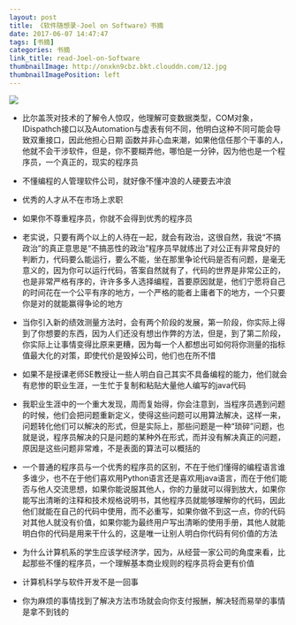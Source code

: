 ```yaml
---
layout: post
title: 《软件随想录-Joel on Software》书摘
date: 2017-06-07 14:47:47
tags: [书摘]
categories: 书摘
link_title: read-Joel-on-Software
thumbnailImage: http://onxkn9cbz.bkt.clouddn.com/12.jpg
thumbnailImagePosition: left
---
```

<!-- toc -->
<!-- more -->
![](http://onxkn9cbz.bkt.clouddn.com/12.jpg)

- 比尔盖茨对技术的了解令人惊叹，他理解可变数据类型，COM对象，IDispathch接口以及Automation与虚表有何不同，他明白这种不同可能会导致双重接口，因此他担心日期 函数并非心血来潮，如果他信任那个干事的人，他就不会干涉软件，但是，你不要糊弄他，哪怕是一分钟，因为他也是一个程序员，一个真正的，现实的程序员

- 不懂编程的人管理软件公司，就好像不懂冲浪的人硬要去冲浪


- 优秀的人才从不在市场上求职

- 如果你不尊重程序员，你就不会得到优秀的程序员

- 老实说，只要有两个以上的人待在一起，就会有政治，这很自然，我说“不搞政治”的真正意思是“不搞恶性的政治”程序员早就练出了对公正有非常良好的判断力，代码要么能运行，要么不能，坐在那里争论代码是否有问题，是毫无意义的，因为你可以运行代码，答案自然就有了，代码的世界是非常公正的，也是非常严格有序的，许许多多人选择编程，首要原因就是，他们宁愿将自己的时间花在一个公平有序的地方，一个严格的能者上庸者下的地方，一个只要你是对的就能赢得争论的地方

- 当你引入新的绩效测量方法时，会有两个阶段的发展，第一阶段，你实际上得到了你想要的东西，因为人们还没有想出作弊的方法，但是，到了第二阶段，你实际上让事情变得比原来更糟，因为每一个人都想出可如何将你测量的指标值最大化的对策，即使代价是毁掉公司，他们也在所不惜

- 如果不是授课老师SE教授让一些人明白自己其实不具备编程的能力，他们就会有悲惨的职业生涯，一生忙于复制和粘贴大量他人编写的java代码

- 我职业生涯中的一个重大发现，周而复始得，你会注意到，当程序员遇到问题的时候，他们会把问题重新定义，使得这些问题可以用算法解决，这样一来，问题转化他们可以解决的形式，但是实际上，那些问题是一种“琐碎”问题，也就是说，程序员解决的只是问题的某种外在形式，而并没有解决真正的问题，原因是这些问题非常难，不是表面的算法可以概括的

- 一个普通的程序员与一个优秀的程序员的区别，不在于他们懂得的编程语言谁多谁少，也不在于他们喜欢用Python语言还是喜欢用java语言，而在于他们能否与他人交流思想，如果你能说服其他人，你的力量就可以得到放大，如果你能写出清晰的注释和技术规格说明书，其他程序员就能够理解你的代码，因此他们就能在自己的代码中使用，而不必重写，如果你做不到这一点，你的代码对其他人就没有价值，如果你能为最终用户写出清晰的使用手册，其他人就能明白你的代码是用来干什么的，这是唯一让别人明白你代码有何价值的方法

- 为什么计算机系的学生应该学经济学，因为，从经营一家公司的角度来看，比起那些不懂的程序员，一个理解基本商业规则的程序员将会更有价值

- 计算机科学与软件开发不是一回事

- 你为麻烦的事情找到了解决方法市场就会向你支付报酬，解决轻而易举的事情是拿不到钱的






































